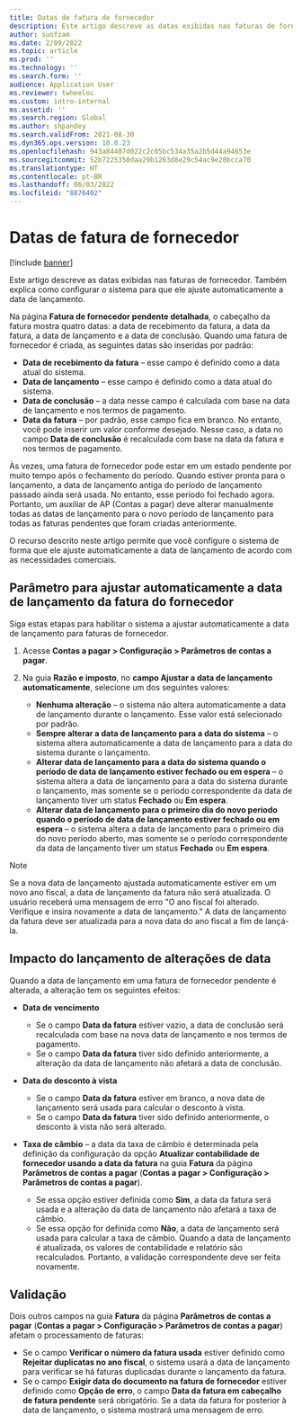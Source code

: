 ```yaml
---
title: Datas de fatura de fornecedor
description: Este artigo descreve as datas exibidas nas faturas de fornecedor. Também explica como configurar o sistema para que ele ajuste automaticamente a data de lançamento.
author: sunfzam
ms.date: 2/09/2022
ms.topic: article
ms.prod: ''
ms.technology: ''
ms.search.form: ''
audience: Application User
ms.reviewer: twheeloc
ms.custom: intro-internal
ms.assetid: ''
ms.search.region: Global
ms.author: shpandey
ms.search.validFrom: 2021-08-30
ms.dyn365.ops.version: 10.0.23
ms.openlocfilehash: 943a84407d022c2c05bc534a35a2b5d44a94653e
ms.sourcegitcommit: 52b7225350daa29b1263d8e29c54ac9e20bcca70
ms.translationtype: HT
ms.contentlocale: pt-BR
ms.lasthandoff: 06/03/2022
ms.locfileid: "8876402"
---
```

# <a name="vendor-invoice-dates"></a>Datas de fatura de fornecedor

[!include [banner](../includes/banner.md)]

Este artigo descreve as datas exibidas nas faturas de fornecedor. Também explica como configurar o sistema para que ele ajuste automaticamente a data de lançamento.

Na página **Fatura de fornecedor pendente detalhada**, o cabeçalho da fatura mostra quatro datas: a data de recebimento da fatura, a data da fatura, a data de lançamento e a data de conclusão. Quando uma fatura de fornecedor é criada, as seguintes datas são inseridas por padrão:

- **Data de recebimento da fatura** – esse campo é definido como a data atual do sistema.
- **Data de lançamento** – esse campo é definido como a data atual do sistema. 
- **Data de conclusão** – a data nesse campo é calculada com base na data de lançamento e nos termos de pagamento.
- **Data da fatura** – por padrão, esse campo fica em branco. No entanto, você pode inserir um valor conforme desejado. Nesse caso, a data no campo **Data de conclusão** é recalculada com base na data da fatura e nos termos de pagamento.

Às vezes, uma fatura de fornecedor pode estar em um estado pendente por muito tempo após o fechamento do período. Quando estiver pronta para o lançamento, a data de lançamento antiga do período de lançamento passado ainda será usada. No entanto, esse período foi fechado agora. Portanto, um auxiliar de AP (Contas a pagar) deve alterar manualmente todas as datas de lançamento para o novo período de lançamento para todas as faturas pendentes que foram criadas anteriormente.

O recurso descrito neste artigo permite que você configure o sistema de forma que ele ajuste automaticamente a data de lançamento de acordo com as necessidades comerciais.

## <a name="parameter-for-automatically-adjusting-the-vendor-invoice-posting-date"></a>Parâmetro para ajustar automaticamente a data de lançamento da fatura do fornecedor

Siga estas etapas para habilitar o sistema a ajustar automaticamente a data de lançamento para faturas de fornecedor.

1.  Acesse **Contas a pagar \> Configuração \> Parâmetros de contas a pagar**.
2.  Na guia **Razão e imposto**, no **campo Ajustar a data de lançamento automaticamente**, selecione um dos seguintes valores:

    - **Nenhuma alteração** – o sistema não altera automaticamente a data de lançamento durante o lançamento. Esse valor está selecionado por padrão.
    - **Sempre alterar a data de lançamento para a data do sistema** – o sistema altera automaticamente a data de lançamento para a data do sistema durante o lançamento.
    - **Alterar data de lançamento para a data do sistema quando o período de data de lançamento estiver fechado ou em espera** – o sistema altera a data de lançamento para a data do sistema durante o lançamento, mas somente se o período correspondente da data de lançamento tiver um status **Fechado** ou **Em espera**.
    - **Alterar data de lançamento para o primeiro dia do novo período quando o período de data de lançamento estiver fechado ou em espera** – o sistema altera a data de lançamento para o primeiro dia do novo período aberto, mas somente se o período correspondente da data de lançamento tiver um status **Fechado** ou **Em espera**.

> [!NOTE]
> Se a nova data de lançamento ajustada automaticamente estiver em um novo ano fiscal, a data de lançamento da fatura não será atualizada. O usuário receberá uma mensagem de erro "O ano fiscal foi alterado. Verifique e insira novamente a data de lançamento." A data de lançamento da fatura deve ser atualizada para a nova data do ano fiscal a fim de lançá-la.

## <a name="impact-of-posting-date-changes"></a>Impacto do lançamento de alterações de data

Quando a data de lançamento em uma fatura de fornecedor pendente é alterada, a alteração tem os seguintes efeitos:

- **Data de vencimento**

    - Se o campo **Data da fatura** estiver vazio, a data de conclusão será recalculada com base na nova data de lançamento e nos termos de pagamento.
    - Se o campo **Data da fatura** tiver sido definido anteriormente, a alteração da data de lançamento não afetará a data de conclusão.

- **Data do desconto à vista**

    - Se o campo **Data da fatura** estiver em branco, a nova data de lançamento será usada para calcular o desconto à vista.
    - Se o campo **Data da fatura** tiver sido definido anteriormente, o desconto à vista não será alterado.

- **Taxa de câmbio** – a data da taxa de câmbio é determinada pela definição da configuração da opção **Atualizar contabilidade de fornecedor usando a data da fatura** na guia **Fatura** da página **Parâmetros de contas a pagar** (**Contas a pagar \> Configuração \> Parâmetros de contas a pagar**).

    - Se essa opção estiver definida como **Sim**, a data da fatura será usada e a alteração da data de lançamento não afetará a taxa de câmbio.
    - Se essa opção for definida como **Não**, a data de lançamento será usada para calcular a taxa de câmbio. Quando a data de lançamento é atualizada, os valores de contabilidade e relatório são recalculados. Portanto, a validação correspondente deve ser feita novamente.

## <a name="validation"></a>Validação

Dois outros campos na guia **Fatura** da página **Parâmetros de contas a pagar** (**Contas a pagar \> Configuração \> Parâmetros de contas a pagar**) afetam o processamento de faturas:

- Se o campo **Verificar o número da fatura usada** estiver definido como **Rejeitar duplicatas no ano fiscal**, o sistema usará a data de lançamento para verificar se há faturas duplicadas durante o lançamento da fatura.
- Se o campo **Exigir data do documento na fatura de fornecedor** estiver definido como **Opção de erro**, o campo **Data da fatura em cabeçalho de fatura pendente** será obrigatório. Se a data da fatura for posterior à data de lançamento, o sistema mostrará uma mensagem de erro.

